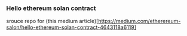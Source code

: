 ### Hello ethereum solan contract

srouce repo for (this medium article)[https://medium.com/etherereum-salon/hello-ethereum-solan-contract-4643118a6119]


